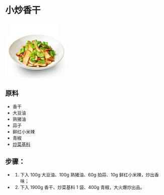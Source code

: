 # 小炒香干

![小炒香干](/images/小炒香干.jpg)

## 原料

- 香干
- 大豆油
- 熟猪油
- 蒜子
- 鲜红小米辣
- 青椒
- [炒菜基料](/配料/炒菜基料.md)

## 步骤：

- 1. 下入 100g 大豆油、100g 熟猪油、60g 拍蒜、10g 鲜红小米辣，炒出香味；
- 2. 下入 1900g 香干、炒菜基料 1 袋、400g 青椒，大火爆炒出品。
